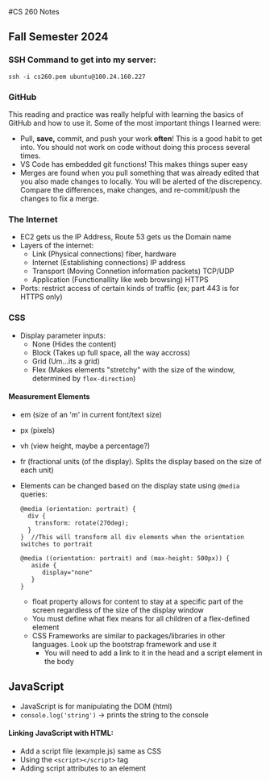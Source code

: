#CS 260 Notes
## Fall Semester 2024

### SSH Command to get into my server:
`ssh -i cs260.pem ubuntu@100.24.160.227`

### GitHub
This reading and practice was really helpful with learning the basics of GitHub and how to use it. Some of the most important things I learned were:
- Pull, **save,** commit, and push your work __often__! This is a good habit to get into. You should not work on code without doing this process several times.
- VS Code has embedded git functions! This makes things super easy
- Merges are found when you pull something that was already edited that you also made changes to locally. You will be alerted of the discrepency. Compare the differences, make changes, and re-commit/push the changes to fix a merge.

### The Internet
 - EC2 gets us the IP Address, Route 53 gets us the Domain name
 - Layers of the internet:
   - Link (Physical connections) fiber, hardware
   - Internet (Establishing connections) IP address
   - Transport (Moving Connetion information packets) TCP/UDP
   - Application (Functionallity like web browsing) HTTPS
 - Ports: restrict access of certain kinds of traffic (ex; part 443 is for HTTPS only)

### CSS
 - Display parameter inputs:
   - None (Hides the content)
   - Block (Takes up full space, all the way accross)
   - Grid (Um...its a grid)
   - Flex (Makes elements "stretchy" with the size of the window, determined by `flex-direction`)
  
#### Measurement Elements
 - em (size of an 'm' in current font/text size)
 - px (pixels)
 - vh (view height, maybe a percentage?)
 - fr (fractional units (of the display). Splits the display based on the size of each unit)
  
 - Elements can be changed based on the display state using `@media` queries:
   ```
   @media (orientation: portrait) {
     div {
       transform: rotate(270deg);
     }
   }  //This will transform all div elements when the orientation switches to portrait

   @media ((orientation: portrait) and (max-height: 500px)) {
      aside {
         display="none"
      }
   }
   ```
   - float property allows for content to stay at a specific part of the screen regardless of the size of the display window
   - You must define what flex means for all children of a flex-defined element
   - CSS Frameworks are similar to packages/libraries in other languages. Look up the bootstrap framework and use it
     - You will need to add a link to it in the head and a script element in the body
    

## JavaScript
- JavaScript is for manipulating the DOM (html)
- `console.log('string')` -> prints the string to the console
#### Linking JavaScript with HTML:
- Add a script file (example.js) same as CSS
- Using the `<script></script>` tag
- Adding script attributes to an element








